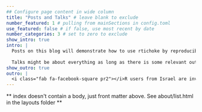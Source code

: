```yaml
---
## Configure page content in wide column
title: "Posts and Talks" # leave blank to exclude
number_featured: 1 # pulling from mainSections in config.toml
use_featured: false # if false, use most recent by date
number_categories: 3 # set to zero to exclude
show_intro: true
intro: |
  Posts on this blog will demonstrate how to use rtichoke by reproducible examples. Some of the posts will be replications of existing code that produces the same output as rtichoke by different packages. Other posts will be more focused on theoretical issues, but also with a reproducible piece of code.
  
  Talks might be about everything as long as there is some relevant outputs by rtichoke. Most of the talks will be in Hebrew but the slides will be in English. 
show_outro: true
outro: |
  <i class="fab fa-facebook-square pr2"></i>R users from Israel are invited to our local R community [R for the Masses](https://www.facebook.com/groups/1655238354489398/)
---
```


** index doesn't contain a body, just front matter above.
See about/list.html in the layouts folder **